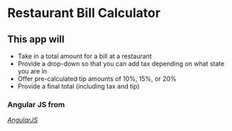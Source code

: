 # Restaurant Bill Calculator

## This app will

* Take in a total amount for a bill at a restaurant
* Provide a drop-down so that you can add tax depending on what state you are in
* Offer pre-calculated tip amounts of 10%, 15%, or 20%
* Provide a final total (including tax and tip)

### Angular JS from

_[AngularJS](https://ajax.googleapis.com/ajax/libs/angularjs/1.6.1/angular.js)_